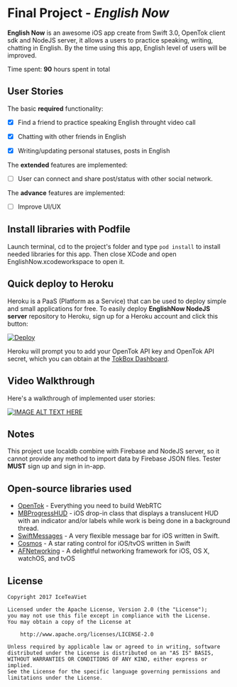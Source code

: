 # Final Project - *English Now*

**English Now** is an awesome iOS app create from Swift 3.0, OpenTok client sdk and NodeJS server, it allows a users to practice speaking, writing, chatting in English. By the time using this app, English level of users will be improved.

Time spent: **90** hours spent in total

## User Stories

The basic **required** functionality:

* [x] Find a friend to practice speaking English throught video call
* [x] Chatting with other friends in English
* [x] Writing/updating personal statuses, posts in English


The **extended** features are implemented:

* [ ] User can connect and share post/status with other social network.

The **advance** features are implemented:

* [ ] Improve UI/UX


## Install libraries with Podfile

Launch terminal, cd to the project's folder and type ``pod install`` to install needed libraries for this app.
Then close XCode and open EnglishNow.xcodeworkspace to open it.

## Quick deploy to Heroku

Heroku is a PaaS (Platform as a Service) that can be used to deploy simple and small applications for free. To easily deploy **EnglishNow NodeJS server** repository to Heroku, sign up for a Heroku account and click this button:

<a href="https://heroku.com/deploy?template=https://github.com/opentok/learning-opentok-node/" target="_blank">
<img src="https://www.herokucdn.com/deploy/button.png" alt="Deploy">
</a>

Heroku will prompt you to add your OpenTok API key and OpenTok API secret, which you can
obtain at the [TokBox Dashboard](https://dashboard.tokbox.com/keys).

## Video Walkthrough

Here's a walkthrough of implemented user stories:

[![IMAGE ALT TEXT HERE](https://img.youtube.com/vi/Sw4Gj1eF8is/0.jpg)](https://www.youtube.com/watch?v=Sw4Gj1eF8is)

## Notes

This project use localdb combine with Firebase and NodeJS server, so it cannot provide any method to import data by Firebase JSON files. 
Tester **MUST** sign up and sign in in-app.

## Open-source libraries used

- [OpenTok](https://tokbox.com/) - Everything you need to build WebRTC
- [MBProgressHUD](https://github.com/jdg/MBProgressHUD) - iOS drop-in class that displays a translucent HUD with an indicator and/or labels while work is being done in a background thread.
- [SwiftMessages](https://github.com/SwiftKickMobile/SwiftMessages) - A very flexible message bar for iOS written in Swift.
- [Cosmos](https://github.com/evgenyneu/Cosmos) - A star rating control for iOS/tvOS written in Swift
- [AFNetworking](https://github.com/AFNetworking/AFNetworking) - A delightful networking framework for iOS, OS X, watchOS, and tvOS


## License

    Copyright 2017 IceTeaViet

    Licensed under the Apache License, Version 2.0 (the "License");
    you may not use this file except in compliance with the License.
    You may obtain a copy of the License at

        http://www.apache.org/licenses/LICENSE-2.0

    Unless required by applicable law or agreed to in writing, software
    distributed under the License is distributed on an "AS IS" BASIS,
    WITHOUT WARRANTIES OR CONDITIONS OF ANY KIND, either express or implied.
    See the License for the specific language governing permissions and
    limitations under the License.
